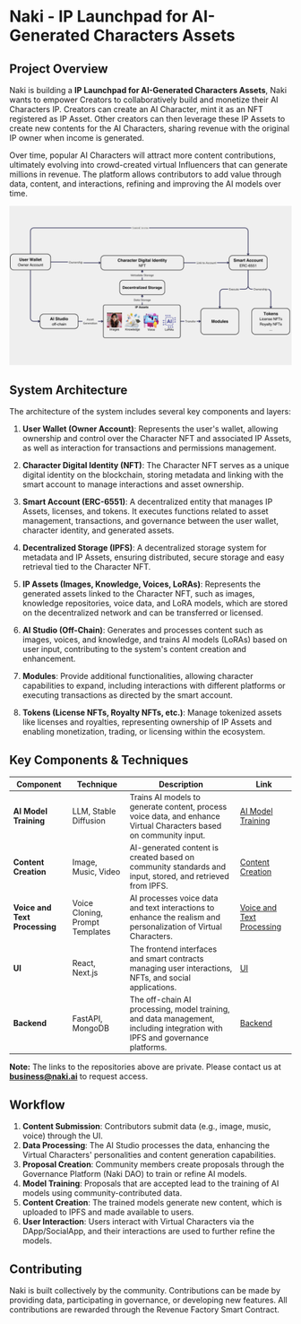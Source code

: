 
# Naki - IP Launchpad for AI-Generated Characters Assets

## Project Overview

Naki is building a **IP Launchpad for AI-Generated Characters Assets**, Naki wants to empower Creators to collaboratively build and monetize their AI Characters IP. Creators can create an AI Character, mint it as an NFT registered as IP Asset. Other creators can then leverage these IP Assets to create new contents for the AI Characters, sharing revenue with the original IP owner when income is generated.

Over time, popular AI Characters will attract more content contributions, ultimately evolving into crowd-created virtual Influencers that can generate millions in revenue. The platform allows contributors to add value through data, content, and interactions, refining and improving the AI models over time.

![Naki Architecture](./naki-architecture.png)


## System Architecture

The architecture of the system includes several key components and layers:

1. **User Wallet (Owner Account)**: Represents the user's wallet, allowing ownership and control over the Character NFT and associated IP Assets, as well as interaction for transactions and permissions management.

2. **Character Digital Identity (NFT)**: The Character NFT serves as a unique digital identity on the blockchain, storing metadata and linking with the smart account to manage interactions and asset ownership.

3. **Smart Account (ERC-6551)**: A decentralized entity that manages IP Assets, licenses, and tokens. It executes functions related to asset management, transactions, and governance between the user wallet, character identity, and generated assets.

4. **Decentralized Storage (IPFS)**: A decentralized storage system for metadata and IP Assets, ensuring distributed, secure storage and easy retrieval tied to the Character NFT.

5. **IP Assets (Images, Knowledge, Voices, LoRAs)**: Represents the generated assets linked to the Character NFT, such as images, knowledge repositories, voice data, and LoRA models, which are stored on the decentralized network and can be transferred or licensed.

6. **AI Studio (Off-Chain)**: Generates and processes content such as images, voices, and knowledge, and trains AI models (LoRAs) based on user input, contributing to the system's content creation and enhancement.

7. **Modules**: Provide additional functionalities, allowing character capabilities to expand, including interactions with different platforms or executing transactions as directed by the smart account.

8. **Tokens (License NFTs, Royalty NFTs, etc.)**: Manage tokenized assets like licenses and royalties, representing ownership of IP Assets and enabling monetization, trading, or licensing within the ecosystem.
   

## Key Components & Techniques

| Component | Technique | Description | Link |
| --------- | --------- | ----------- | ---- |
| **AI Model Training** | LLM, Stable Diffusion | Trains AI models to generate content, process voice data, and enhance Virtual Characters based on community input. | [AI Model Training](https://github.com/Naki-Official/llm-fine-tuning) |
| **Content Creation** | Image, Music, Video | AI-generated content is created based on community standards and input, stored, and retrieved from IPFS. | [Content Creation](https://github.com/Naki-Official/content-creation) |
| **Voice and Text Processing** | Voice Cloning, Prompt Templates | AI processes voice data and text interactions to enhance the realism and personalization of Virtual Characters. | [Voice and Text Processing](https://github.com/Naki-Official/voice-cloning) |
| **UI** | React, Next.js | The frontend interfaces and smart contracts managing user interactions, NFTs, and social applications. | [UI](https://github.com/Naki-Official/naki-web-app-ui) |
| **Backend** | FastAPI, MongoDB | The off-chain AI processing, model training, and data management, including integration with IPFS and governance platforms. | [Backend](https://github.com/Naki-Official/naki-web-app-backend) |

**Note:** The links to the repositories above are private. Please contact us at **business@naki.ai** to request access.

## Workflow

1. **Content Submission**: Contributors submit data (e.g., image, music, voice) through the UI.
2. **Data Processing**: The AI Studio processes the data, enhancing the Virtual Characters' personalities and content generation capabilities.
3. **Proposal Creation**: Community members create proposals through the Governance Platform (Naki DAO) to train or refine AI models.
4. **Model Training**: Proposals that are accepted lead to the training of AI models using community-contributed data.
5. **Content Creation**: The trained models generate new content, which is uploaded to IPFS and made available to users.
6. **User Interaction**: Users interact with Virtual Characters via the DApp/SocialApp, and their interactions are used to further refine the models.

## Contributing

Naki is built collectively by the community. Contributions can be made by providing data, participating in governance, or developing new features. All contributions are rewarded through the Revenue Factory Smart Contract.
